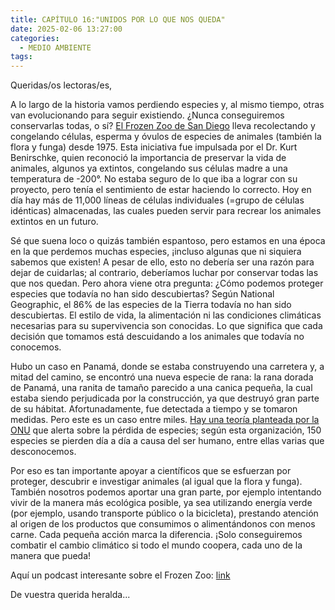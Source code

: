 ```yaml
---
title: CAPÍTULO 16:"UNIDOS POR LO QUE NOS QUEDA"
date: 2025-02-06 13:27:00
categories: 
  - MEDIO AMBIENTE
tags:
---
```




Queridas/os lectoras/es,

A lo largo de la historia vamos perdiendo especies y, al mismo tiempo, otras van evolucionando para seguir existiendo. ¿Nunca conseguiremos conservarlas todas, o sí? [El Frozen Zoo de San Diego](https://science.sandiegozoo.org/who-we-are/mission-purpose) lleva recolectando y congelando células, esperma y óvulos de especies de animales (también la  flora y funga) desde 1975. Esta iniciativa fue impulsada por el Dr. Kurt Benirschke, quien reconoció la importancia de preservar la vida de animales, algunos ya extintos, congelando sus células madre a una temperatura de -200°. No estaba seguro de lo que iba a lograr con su proyecto, pero tenía el sentimiento de estar haciendo lo correcto. Hoy en día hay más de 11,000 líneas de células individuales (=grupo de células idénticas) almacenadas, las cuales pueden servir para recrear los animales extintos en un futuro.

Sé que suena loco o quizás también espantoso, pero estamos en una época en la que perdemos muchas especies, ¡incluso algunas que ni siquiera sabemos que existen! A pesar de ello, esto no debería ser una razón para dejar de cuidarlas; al contrario, deberíamos luchar por conservar todas las que nos quedan. Pero ahora viene otra pregunta: ¿Cómo podemos proteger especies que todavía no han sido descubiertas? Según National Geographic, el 86% de las especies de la Tierra todavía no han sido descubiertas. El estilo de vida, la alimentación ni las condiciones climáticas necesarias para su supervivencia son conocidas. Lo que significa que cada decisión que tomamos está descuidando a los animales que todavía no conocemos.

Hubo un caso en Panamá, donde se estaba construyendo una carretera y, a mitad del camino, se encontró una nueva especie de rana: la rana dorada de Panamá, una ranita de tamaño parecido a una canica pequeña, la cual estaba siendo perjudicada por la construcción, ya que destruyó gran parte de su hábitat. Afortunadamente, fue detectada a tiempo y se tomaron medidas. Pero este es un caso entre miles. [Hay una teoría planteada por la ONU](https://www.iberdrola.com/sostenibilidad/animales-extinguidos#:~:text=La%20extinci%C3%B3n%20de%20especies%20no,d%C3%ADa%20se%20extinguen%20150%20especies.) que alerta sobre la pérdida de especies; según esta organización, 150 especies se pierden día a día a causa del ser humano, entre ellas varias que desconocemos.

Por eso es tan importante apoyar a científicos que se esfuerzan por proteger, descubrir e investigar animales (al igual que la flora y funga). También nosotros podemos aportar una gran parte, por ejemplo intentando vivir de la manera más ecológica posible, ya sea utilizando energía verde (por ejemplo, usando transporte público o la bicicleta), prestando atención al origen de los productos que consumimos o alimentándonos con menos carne. Cada pequeña acción marca la diferencia. ¡Solo conseguiremos combatir el cambio climático si todo el mundo coopera, cada uno de la manera que pueda!

Aquí un podcast interesante sobre el Frozen Zoo: [link](https://podcasts.apple.com/us/podcast/the-frozen-zoo-a-history-of-putting-extinction-on-ice/id1593442890?i=1000679462896)

De vuestra querida heralda...